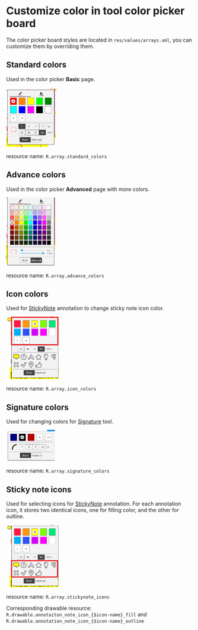 
# Customize color in tool color picker board

The color picker board styles are located in `res/values/arrays.xml`, you can customize them by overriding them.

## Standard colors
Used in the color picker **Basic** page.

![color-picker](./img/color-picker.png)

resource name: `R.array.standard_colors`

## Advance colors
Used in the color picker **Advanced** page with more colors.

![color-picker](./img/color-picker-advanced.png)

resource name: `R.array.advance_colors`

## Icon colors
Used for [StickyNote](https://www.pdftron.com/pdfnet/mobile/docs/Android/pdfnet/javadoc/reference/com/pdftron/pdf/annots/Text.html) annotation to change sticky note icon color.

![color-picker](./img/note-icon-color-picker.png)

resource name: `R.array.icon_colors`

## Signature colors
Used for changing colors for [Signature]() tool.

![color-picker](./img/signature-color-picker.png)

resource name: `R.array.signature_colors`

## Sticky note icons
Used for selecting icons for [StickyNote](https://www.pdftron.com/pdfnet/mobile/docs/Android/pdfnet/javadoc/reference/com/pdftron/pdf/annots/Text.html) annotation. For each annotation icon, it stores two identical icons, one for filling color, and the other for outline.

![icon-picker](./img/note-icon-picker.png)

resource name: `R.array.stickynote_icons`

Corresponding drawable resource: `R.drawable.annotaiton_note_icon_{$icon-name}_fill` and `R.drawable.annotation_note_icon_{$icon-name}_outline`




